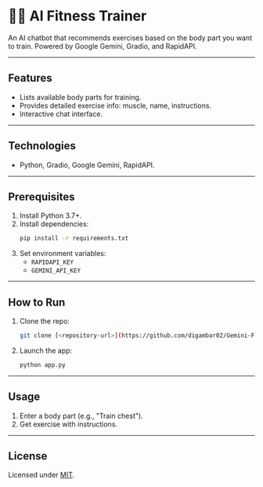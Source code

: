 # 🏋️‍♂️ AI Fitness Trainer

An AI chatbot that recommends exercises based on the body part you want to train. Powered by Google Gemini, Gradio, and RapidAPI.

---

## Features
- Lists available body parts for training.
- Provides detailed exercise info: muscle, name, instructions.
- Interactive chat interface.

---

## Technologies
- Python, Gradio, Google Gemini, RapidAPI.

---

## Prerequisites
1. Install Python 3.7+.
2. Install dependencies:
   ```bash
   pip install -r requirements.txt
   ```
3. Set environment variables:
   - `RAPIDAPI_KEY`
   - `GEMINI_API_KEY`

---

## How to Run
1. Clone the repo:
   ```bash
   git clone [<repository-url>](https://github.com/digambar02/Gemini-Function-Calling.git)
   ```
2. Launch the app:
   ```bash
   python app.py
   ```
---

## Usage
1. Enter a body part (e.g., "Train chest").
2. Get exercise with instructions.

---

## License
Licensed under [MIT](LICENSE).
```
